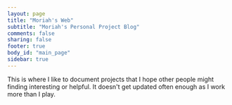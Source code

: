 ```yaml
---
layout: page
title: "Moriah's Web"
subtitle: "Moriah's Personal Project Blog"
comments: false
sharing: false
footer: true
body_id: "main_page"
sidebar: true
---
```

This is where I like to document projects that I hope other people might finding interesting or helpful.  It doesn't get updated often enough as I work more than I play.
